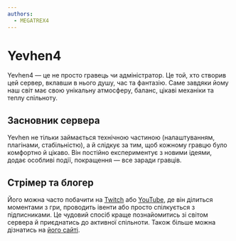 ```yaml
---
authors:
  - MEGATREX4
---
```


# Yevhen4

<player username="Yevhen4" roleIcon="admin" role="Адмін" warp="right" :descriptions="['Засновник сервера', 'Стрімер']" />

Yevhen4 — це не просто гравець чи адміністратор. Це той, хто створив цей сервер, вклавши в нього душу, час та фантазію. Саме завдяки йому наш світ має свою унікальну атмосферу, баланс, цікаві механіки та теплу спільноту.

## Засновник сервера
Yevhen не тільки займається технічною частиною (налаштуванням, плагінами, стабільністю), а й слідкує за тим, щоб кожному гравцю було комфортно й цікаво. Він постійно експериментує з новими ідеями, додає особливі події, покращення — все заради гравців.

## Стрімер та блогер  
Його можна часто побачити на [Twitch](https://twitch.tv/MEGATREX4) або [YouTube](https://youtube.com/@MEGATREX4), де він ділиться моментами з гри, проводить івенти або просто спілкується з підписниками. Це чудовий спосіб краще познайомитись зі світом сервера й приєднатись до активної спільноти. Також більше можна дізнатись на [його сайті](https://megatrex4.netlify.app/).